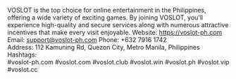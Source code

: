 VOSLOT is the top choice for online entertainment in the Philippines, offering a wide variety of exciting games. By joining VOSLOT, you’ll experience high-quality and secure services along with numerous attractive incentives that make every visit enjoyable.
Website:  https://voslot-ph.com
Email: support@voslot-ph.com
Phone: +632 7916 1742  
Address: 112 Kamuning Rd, Quezon City, Metro Manila, Philippines  
Hashtags:  
#voslot-ph.com #voslot.com #voslot.club #voslot.win #voslot.ph #voslot.vip #voslot.cc
